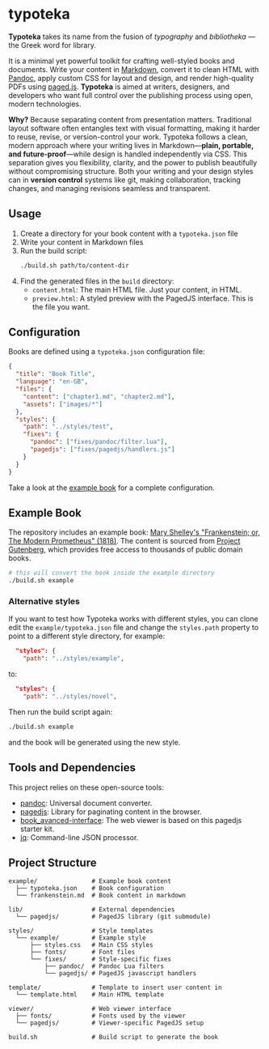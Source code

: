 # typoteka

**Typoteka** takes its name from the fusion of *typography* and *bibliotheka* — the Greek word for library. 

It is a minimal yet powerful toolkit for crafting well-styled books and documents. Write your content in [Markdown](https://en.wikipedia.org/wiki/Markdown), convert it to clean HTML with [Pandoc](https://pandoc.org), apply custom CSS for layout and design, and render high-quality PDFs using [paged.js](https://pagedjs.org). **Typoteka** is aimed at writers, designers, and developers who want full control over the publishing process using open, modern technologies.

**Why?** Because separating content from presentation matters. Traditional layout software often entangles text with visual formatting, making it harder to reuse, revise, or version-control your work. Typoteka follows a clean, modern approach where your writing lives in Markdown—**plain, portable, and future-proof**—while design is handled independently via CSS. This separation gives you flexibility, clarity, and the power to publish beautifully without compromising structure. Both your writing and your design styles can in **version control** systems like git, making collaboration, tracking changes, and managing revisions seamless and transparent.

## Usage

1. Create a directory for your book content with a `typoteka.json` file
2. Write your content in Markdown files
3. Run the build script:
   ```bash
   ./build.sh path/to/content-dir
   ```
4. Find the generated files in the `build` directory:
   - `content.html`: The main HTML file. Just your content, in HTML.
   - `preview.html`: A styled preview with the PagedJS interface. This is the file you want.

## Configuration

Books are defined using a `typoteka.json` configuration file:

```json
{
  "title": "Book Title",
  "language": "en-GB",
  "files": {
    "content": ["chapter1.md", "chapter2.md"],
    "assets": ["images/*"]
  },
  "styles": {
    "path": "../styles/test",
    "fixes": {
      "pandoc": ["fixes/pandoc/filter.lua"],
      "pagedjs": ["fixes/pagedjs/handlers.js"]
    }
  }
}
```

Take a look at the [example book](example/typoteka.json) for a complete configuration.

## Example Book

The repository includes an example book: [Mary Shelley's "Frankenstein; or, The Modern Prometheus" (1818)](https://www.gutenberg.org/ebooks/84). The content is sourced from [Project Gutenberg](https://www.gutenberg.org/), which provides free access to thousands of public domain books.

```bash
# this will convert the book inside the example directory
./build.sh example
```

### Alternative styles

If you want to test how Typoteka works with different styles, you can clone edit the `example/typoteka.json` file and change the `styles.path` property to point to a different style directory, for example:

```json
  "styles": {
    "path": "../styles/example",
```

to:

```json
  "styles": {
    "path": "../styles/novel",
```

Then run the build script again:

```bash
./build.sh example
```

and the book will be generated using the new style.

## Tools and Dependencies

This project relies on these open-source tools:

- [pandoc](https://pandoc.org): Universal document converter.
- [pagedjs](https://pagedjs.org): Library for paginating content in the browser.
- [book_avanced-interface](https://gitlab.coko.foundation/pagedjs/starter-kits/book_avanced-interface): The web viewer is based on this pagedjs starter kit.
- [jq](https://stedolan.github.io/jq/): Command-line JSON processor.

## Project Structure

```
example/               # Example book content
  ├── typoteka.json    # Book configuration
  └── frankenstein.md  # Book content in markdown

lib/                   # External dependencies
  └── pagedjs/         # PagedJS library (git submodule)

styles/                # Style templates
  └── example/         # Example style
      ├── styles.css   # Main CSS styles
      ├── fonts/       # Font files
      └── fixes/       # Style-specific fixes
          ├── pandoc/  # Pandoc Lua filters
          └── pagedjs/ # PagedJS javascript handlers

template/              # Template to insert user content in
  └── template.html    # Main HTML template

viewer/                # Web viewer interface
  ├── fonts/           # Fonts used by the viewer
  └── pagedjs/         # Viewer-specific PagedJS setup

build.sh               # Build script to generate the book
```
